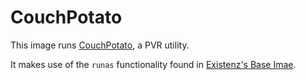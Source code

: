 # CouchPotato

This image runs [CouchPotato](https://couchpota.to/), a PVR utility.

It makes use of the `runas` functionality found in [Existenz's Base Imae](https://hub.docker.com/r/existenz/base).

